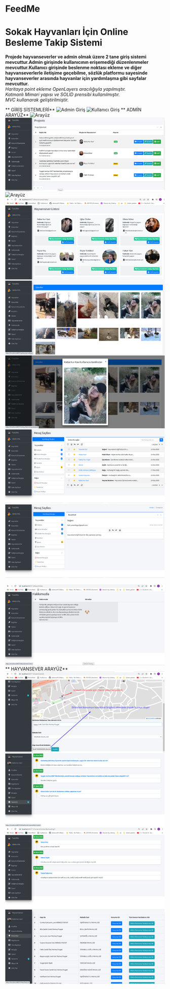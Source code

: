 # FeedMe
# Sokak Hayvanları İçin Online Besleme Takip Sistemi <br/>
**Projede hayvanseverler ve admin olmak üzere 2 tane giriş sistemi mevcuttur.Admin girişinde kullanıcının erişemediği düzenlenmeler mevcuttur.Kullanıcı girişinde
beslenme noktası ekleme ve diğer hayvanseverlerle iletişime geçebilme, sözlük platformu sayesinde hayvanseverler arasında hayvanlar için yardımlaşma gibi sayfalar mevcuttur.** <br/>
*Haritaya point ekleme OpenLayers aracılığıyla yapılmıştır.* <br/>
*Katmanlı Mimari yapısı ve SOLID prensibi kullanılmıştır.*  <br/>
*MVC kullanarak geliştirilmiştir.*  <br/>

**                       GİRİŞ SİSTEMLERİ**
![Admin Giriş](https://github.com/rabianur412/FeedMe/blob/main/FeedMe/ReadMe/AdminGiri%C5%9F.png)
![Kullanıcı Giriş](https://github.com/rabianur412/FeedMe/blob/main/FeedMe/ReadMe/HayvanseverGiri%C5%9Fi.png)
**                       ADMİN ARAYÜZ**
![Arayüz](https://github.com/rabianur412/FeedMe/blob/main/FeedMe/ReadMe/Aray%C3%BCz.png)
![Arayüz](https://github.com/rabianur412/FeedMe/blob/main/FeedMe/ReadMe/Ba%C5%9Fl%C4%B1klar.png)
![Arayüz](https://github.com/rabianur412/FeedMe/blob/main/FeedMe/ReadMe/BeslenmeNoktalar%C4%B1.png)
![Arayüz](https://github.com/rabianur412/FeedMe/blob/main/FeedMe/ReadMe/AnimalLover.png)
![Arayüz](https://github.com/rabianur412/FeedMe/blob/main/FeedMe/ReadMe/Galeri.png)
![Arayüz](https://github.com/rabianur412/FeedMe/blob/main/FeedMe/ReadMe/Galeri2.png)
![](https://github.com/rabianur412/FeedMe/blob/main/FeedMe/ReadMe/AdminMesaj.png)
![](https://github.com/rabianur412/FeedMe/blob/main/FeedMe/ReadMe/MesajDetay.png)
![]()
![Arayüz](https://github.com/rabianur412/FeedMe/blob/main/FeedMe/ReadMe/Hakk%C4%B1m%C4%B1zda.png)
**                       HAYVANSEVER ARAYÜZ**
![Arayüz](https://github.com/rabianur412/FeedMe/blob/main/FeedMe/ReadMe/Koordinat-ekleme.png)
![](https://github.com/rabianur412/FeedMe/blob/main/FeedMe/ReadMe/Yaz%C4%B1lar%C4%B1m.png)
![](https://github.com/rabianur412/FeedMe/blob/main/FeedMe/ReadMe/%C4%B0%C3%A7erikler.png)
![](https://github.com/rabianur412/FeedMe/blob/main/FeedMe/ReadMe/HayvanseverKonum.png)


